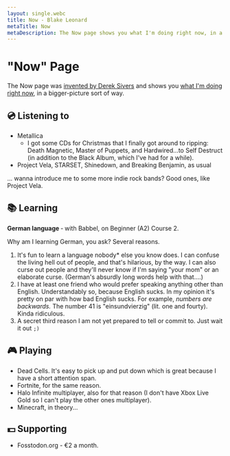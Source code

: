 ```yaml
---
layout: single.webc
title: Now - Blake Leonard
metaTitle: Now
metaDescription: The Now page shows you what I'm doing right now, in a bigger-picture sort of way.
---
```

# "Now" Page
The Now page was [invented by Derek Sivers](https://sive.rs/nowff) and shows you [what I'm doing right now](https://nownownow.com/about), in a bigger-picture sort of way.

<!-- I'm not working on anything at the moment. -->

## 💿 Listening to

* Metallica
  * I got some CDs for Christmas that I finally got around to ripping: Death Magnetic, Master of Puppets, and Hardwired...to Self Destruct (in addition to the Black Album, which I've had for a while).
* Project Vela, STARSET, Shinedown, and Breaking Benjamin, as usual

... wanna introduce me to some more indie rock bands? Good ones, like Project Vela.

## 📚 Learning

**German language** &dash; with Babbel, on Beginner (A2) Course 2.

Why am I learning German, you ask? Several reasons.
1. It's fun to learn a language nobody\* else you know does. I can confuse the living hell out of people, and that's hilarious, by the way. I can also curse out people and they'll never know if I'm saying "your mom" or an elaborate curse. (German's absurdly long words help with that....)
2. I have at least one friend who would prefer speaking anything other than English. Understandably so, because English sucks. In my opinion it's pretty on par with how bad English sucks. For example, *numbers are backwards.* The number 41 is "einsundvierzig" (lit. one and fourty). Kinda ridiculous.
3. A secret third reason I am not yet prepared to tell or commit to. Just wait it out `;)`

## 🎮 Playing

* Dead Cells. It's easy to pick up and put down which is great because I have a short attention span.
* Fortnite, for the same reason.
* Halo Infinite multiplayer, also for that reason (I don't have Xbox Live Gold so I can't play the other ones multiplayer).
* Minecraft, in theory...

## 💵 Supporting

* Fosstodon.org - €2 a month.